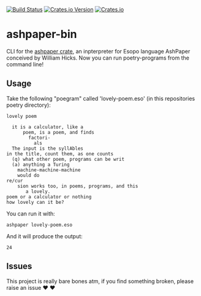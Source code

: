 [![Build Status](https://travis-ci.org/shnewto/ashpaper.svg?branch=master)](https://travis-ci.org/shnewto/ashpaper)
[![Crates.io Version](https://img.shields.io/crates/v/ashpaper-bin.svg)](https://crates.io/crates/ashpaper-bin)
[![Crates.io](https://img.shields.io/crates/d/ashpaper-bin.svg)](https://crates.io/crates/ashpaper-bin)

# ashpaper-bin
CLI for the [ashpaper crate](https://crates.io/crates/ashpaper), an inpterpreter for Esopo language AshPaper conceived by William Hicks. Now you can run poetry-programs from the command line!

## Usage

Take the following "poegram" called 'lovely-poem.eso' (in this repositories poetry directory):
```
lovely poem

  it is a calculator, like a
      poem, is a poem, and finds
        factori-
          als
  The input is the syllAbles
in the title, count them, as one counts
  (q) what other poem, programs can be writ
  (a) anything a Turing
    machine-machine-machine
    would do
re/cur
    sion works too, in poems, programs, and this
       a lovely.
poem or a calculator or nothing
how lovely can it be?
```

You can run it with:
```
ashpaper lovely-poem.eso
```

And it will produce the output:
```
24
```

## Issues
This project is really bare bones atm, if you find something broken, please raise an issue :heart: :heart:
